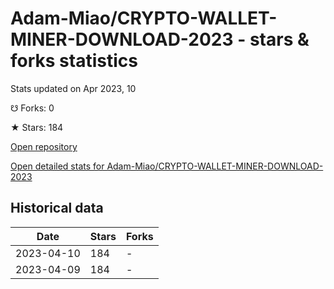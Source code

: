 # Adam-Miao/CRYPTO-WALLET-MINER-DOWNLOAD-2023 - stars & forks statistics

Stats updated on Apr 2023, 10

☋ Forks: 0

★ Stars: 184

[Open repository](https://github.com/Adam-Miao/CRYPTO-WALLET-MINER-DOWNLOAD-2023)

[Open detailed stats for Adam-Miao/CRYPTO-WALLET-MINER-DOWNLOAD-2023](https://reviewgithub.com/rep/Adam-Miao/CRYPTO-WALLET-MINER-DOWNLOAD-2023)

## Historical data
| Date | Stars | Forks |
|------|-------|-------|
| 2023-04-10 | 184 | - | 
| 2023-04-09 | 184 | - | 

